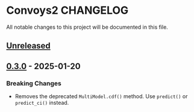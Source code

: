 # Convoys2 CHANGELOG

All notable changes to this project will be documented in this file.

## [Unreleased]

## [0.3.0] - 2025-01-20

### Breaking Changes

- Removes the deprecated `MultiModel.cdf()` method. Use `predict()` or `predict_ci()` instead.

[unreleased]: https://github.com/tconbeer/convoys2/compare/0.3.0...HEAD
[0.3.0]: https://github.com/tconbeer/convoys2/compare/2223d1e343ef32cf067489e1f661f9415b9e9222...0.3.0
